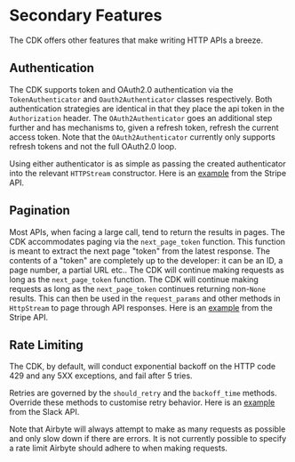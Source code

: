 # Secondary Features

The CDK offers other features that make writing HTTP APIs a breeze.

## Authentication

The CDK supports token and OAuth2.0 authentication via the `TokenAuthenticator` and `Oauth2Authenticator` classes
respectively. Both authentication strategies are identical in that they place the api token in the `Authorization`
header. The `OAuth2Authenticator` goes an additional step further and has mechanisms to, given a refresh token,
refresh the current access token. Note that the `OAuth2Authenticator` currently only supports refresh tokens
and not the full OAuth2.0 loop.

Using either authenticator is as simple as passing the created authenticator into the relevant `HTTPStream`
constructor. Here is an [example](https://github.com/airbytehq/airbyte/blob/master/airbyte-integrations/connectors/source-stripe/source_stripe/source.py#L242) from the Stripe API.

## Pagination

Most APIs, when facing a large call, tend to return the results in pages. The CDK accommodates paging
via the `next_page_token` function. This function is meant to extract the next page "token" from the latest
response. The contents of a "token" are completely up to the developer: it can be an ID, a page number, a partial URL etc.. The CDK will continue making requests as long as the `next_page_token` function. The CDK will continue making requests as long as the `next_page_token` continues returning
non-`None` results. This can then be used in the `request_params` and other methods in `HttpStream` to page through API responses. Here is an
[example](https://github.com/airbytehq/airbyte/blob/master/airbyte-integrations/connectors/source-stripe/source_stripe/source.py#L41) from the Stripe API.

## Rate Limiting

The CDK, by default, will conduct exponential backoff on the HTTP code 429 and any 5XX exceptions,
and fail after 5 tries.

Retries are governed by the `should_retry` and the `backoff_time` methods. Override these methods to
customise retry behavior. Here is an [example](https://github.com/airbytehq/airbyte/blob/master/airbyte-integrations/connectors/source-slack/source_slack/source.py#L72) from the Slack API.

Note that Airbyte will always attempt to make as many requests as possible and only slow down if there are
errors. It is not currently possible to specify a rate limit Airbyte should adhere to when making requests.
